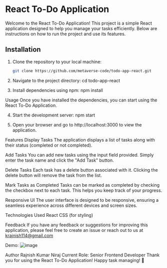 # React To-Do Application

Welcome to the React To-Do Application! This project is a simple React application designed to help you manage your tasks efficiently. Below are instructions on how to run the project and use its features.

## Installation

1. Clone the repository to your local machine:

   ```bash
   git clone https://github.com/metaverse-code/todo-app-react.git

2. Navigate to the project directory:
cd todo-app-react


3. Install dependencies using npm:
npm install


Usage
Once you have installed the dependencies, you can start using the React To-Do Application.

4. Start the development server:
npm start

5. Open your browser and go to http://localhost:3000 to view the application.


Features
Display Tasks
The application displays a list of tasks along with their status (completed or not completed).

Add Tasks
You can add new tasks using the input field provided. Simply enter the task name and click the "Add Task" button.

Delete Tasks
Each task has a delete button associated with it. Clicking the delete button will remove the task from the list.

Mark Tasks as Completed
Tasks can be marked as completed by checking the checkbox next to each task. This helps you keep track of your progress.

Responsive UI
The user interface is designed to be responsive, ensuring a seamless experience across different devices and screen sizes.

Technologies Used
React
CSS (for styling)

Feedback
If you have any feedback or suggestions for improving this application, please feel free to create an issue or reach out to us at krajnish114@gmail.com 

Demo:
![image](https://github.com/metaverse-code/todo-app-react/assets/133573539/84df58a3-1000-43a1-b5ea-32ee1f340a0e)



Author
Rajnish Kumar Niraj
Current Role: Senior Frontend Developer
Thank you for using the React To-Do Application! Happy task managing! 🚀



